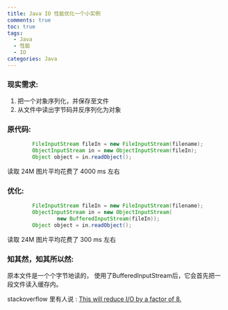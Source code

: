 ```yaml
---
title: Java IO 性能优化一个小实例
comments: true
toc: true
tags:
  - Java
  - 性能
  - IO
categories: Java
---
```



### 现实需求: 

1. 把一个对象序列化，并保存至文件
2. 从文件中读出字节码并反序列化为对象

<!-- more -->
### 原代码:

``` java
        FileInputStream fileIn = new FileInputStream(filename);
        ObjectInputStream in = new ObjectInputStream(fileIn);
        Object object = in.readObject();
```

读取 24M 图片平均花费了 4000 ms 左右


### 优化:

``` java
        FileInputStream fileIn = new FileInputStream(filename);
        ObjectInputStream in = new ObjectInputStream(
                new BufferedInputStream(fileIn));
        Object object = in.readObject();
```

读取 24M 图片平均花费了 300 ms 左右


### 知其然，知其所以然:

原本文件是一个个字节地读的， 使用了BufferedInputStream后，它会首先把一段文件读入缓存内。

stackoverflow 里有人说 : [This will reduce I/O by a factor of 8.](http://stackoverflow.com/questions/23506651/why-is-inputstream-readobject-taking-so-much-of-time-reading-the-serialized-obje)

